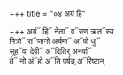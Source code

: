 +++
title = "०४ अयं हि"

+++
अयं᳓ हि᳓ नेता᳓ व᳓रुण ऋत᳓स्य  
मित्रो᳓ रा᳓जानो अर्यमा᳓ अ᳓पो धुः᳓  
सुह᳓वा देवी᳓ अ᳓दितिर् अनर्वा᳓  
ते᳓ नो अं᳓हो अ᳓ति पर्षन्न् अ᳓रिष्टान्